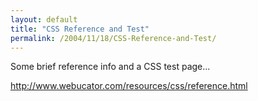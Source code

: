 ```yaml
---
layout: default
title: "CSS Reference and Test"
permalink: /2004/11/18/CSS-Reference-and-Test/
---
```


<P>Some brief reference info and a CSS test page...</P>
<P><A class="" href="http://www.webucator.com/resources/css/reference.html" target=_blank>http://www.webucator.com/resources/css/reference.html</A></P>